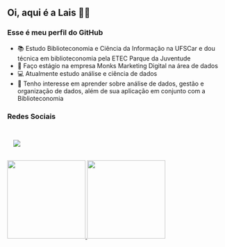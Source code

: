 ## Oi, aqui é a Lais 👋🏾
### Esse é meu perfil do GitHub

- 📚 Estudo Biblioteconomia e Ciência da Informação na UFSCar e dou técnica em biblioteconomia pela ETEC Parque da Juventude
- 💼 Faço estágio na empresa Monks Marketing Digital na área de dados
- 💻 Atualmente estudo análise e ciência de dados
- 💙 Tenho interesse em aprender sobre análise de dados, gestão e organização de dados, além de sua aplicação em conjunto com a Biblioteconomia


### Redes Sociais
<code>
<div>
  <a href="https://www.linkedin.com/in/laishellen/" target="_blank"><img src="https://img.shields.io/badge/-LinkedIn-%230077B5?style=for-the-badge&logo=linkedin&logoColor=white" target="_blank"></a>   
</div>
 </code>

<div>
<a href="https://github.com/LaisHellen">
<img loading="lazy" height="180em" src="https://github-readme-stats.vercel.app/api/top-langs/?username=LaisHellen&layout=compact&langs_count=7&theme=dracula"/>
<img loading="lazy" height="180em" src="https://github-readme-stats.vercel.app/api?username=LaisHellen&show_icons=true&theme=dracula&include_all_commits=true&count_private=true"/>
</div>
